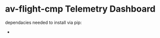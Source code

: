 # av-flight-cmp Telemetry Dashboard

dependacies needed to install via pip:

<ul>
  <li></li>
</ul>
